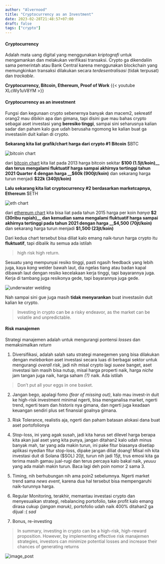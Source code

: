 ```yaml
---
author: "Alvernood"
title: "Cryptocurrency as an Investment"
date: 2023-02-28T21:48:57+07:00
draft: false 
tags: ["crypto"]
---
```


#### Cryptocurrency
Adalah mata uang digital yang menggunakan _kriptografi_ untuk mengamankan dan melakukan verifikasi transaksi. Crypto ga dikendaliin sama pemerintah atau Bank Central karena menggunakan blockchain yang memungkinkan transaksi dilakukan secara _terdesentralisasi_ (tidak terpusat) dan _trackable_.

__Cryptocurrency, Bitcoin, Ethereum, Proof of Work__
{{< youtube XLcWy1uV8YM >}}

#### Cryptocurrency as an investment
Fungsi dan kegunaan crypto sebenernya banyak dan macem2, sekreatif orang2 mau dibikin apa dan gimana, tapi disini gue mau bahas crypto sebagai aset investasi yang __beresiko tinggi__, sampai sini seharusnya kalian sadar dan paham kalo gue udah berusaha ngomong ke kalian buat ga investasiin duit kalian di crypto.

__Sekarang kita liat grafik/chart harga dari crypto #1__ __Bitcoin__ $BTC

![bitcoin chart](/img/btc_chart.jpeg)

dari [bitcoin chart](https://www.coingecko.com/en/coins/bitcoin) kita liat pada 2013 harga bitcoin sekitar __$100 (1.5jt/koin)__ dan terus mengalami fluktuatif harga sampai akhirnya tertinggi tahun 2021 Quarter 4 dengan harga __$60k (900jt/koin)__ dan sekarang harga turun menjadi __$22k (340jt/koin)__

__Lalu sekarang kita liat cryptocurrency #2 berdasarkan marketcapnya, Ethereum__ $ETH

![eth chart](/img/eth_chart.jpeg)

dari [ethereum chart](https://www.coingecko.com/en/coins/ethereum) kita bisa liat pada tahun 2015 harga per koin _hanya_ __$2 (30ribu rupiah)__ dan kemudian sama mengalami fluktuatif harga sampai akhirnya tertinggi pada tahun 2021 dengan harga __$4,500 (70jt/koin)__ dan sekarang harga turun menjadi __$1,500 (23jt/koin)__

Dari kedua chart tersebut bisa diliat kalo emang naik-turun harga crypto itu __fluktuatif__, tapi dibalik itu semua ada istilah
> high risk high return.

Sesuatu yang mempunyai resiko tinggi, pasti ngasih feedback yang lebih juga, kaya _kang_ welder bawah laut, dia ngelas tiang atau badan kapal dibawah laut dengan resiko kecelakaan kerja tinggi, tapi bayarannya juga. Kerja di tambang juga resikonya gede, tapi bayarannya juga gede.

![underwater welding](https://cdn.canadianmetalworking.com/a/diving-into-underwater-welding-and-burning-1563372562.jpg)

Nah sampai sini gue juga masih __tidak menyarankan__ buat investasiin duit kalian ke crypto.
> Investing in crypto can be a risky endeavor, as the market can be volatile and unpredictable.

#### Risk manajemen

Strategi manajemen adalah untuk mengurangi pontensi _losses_ dan memaksimalkan _return_

1. Diversifikasi, adalah salah satu strategi manegemen yang bisa dilakukan dengan _melebarkan_ aset investasi secara luas di berbagai sektor untuk mengurangi _overall risk_, jadi nih misal crypto lagi _sueee_ banget, aset investasi lain masih bisa nutup, misal harga properti naik, harga _niche_ jam tangan juga naik, harga saham _(?)_ naik. Ada istilah
> Don’t put all your eggs in one basket.

2. Jangan bego, apalagi fomo _(fear of missing out)_, kalo mau invest-in duit ke high-risk investment minimal ngerti, bisa menganalisa market, ngerti trend, ngerti team dan _historis_ nya gimana, dan ngerti juga keadaan keuangan sendiri plus set finansial goalnya gimana.

3. Risk Tolerance, realistis aja, ngerti dan paham batasan alokasi dana buat aset portofolionya
4. Stop-loss, ini yang agak susah, jadi kita harus set dilevel harga berapa kita akan jual aset yang kita punya, jangan ditahan2 kalo udah minus banyak mah, tar yang ada makin turun, ini pake fitur biasanya disetiap aplikasi nyedian fitur stop-loss, dipake jangan diliat doang! Misal nih kita investasi duit di Solana ($SOL) 20jt, turun nih jadi 15jt, trus emosi kita ga terima masih gamau jual-rugi dan terus percaya kalo bakal naik, _yeuuu_ yang ada malah makin turun. Baca lagi deh poin nomor 2 sama 3.
5. Timing, nih berhubungan nih ama poin2 sebelumnya. Ngerti market trend sama _news event_, karena dua hal tersebut bisa mempengaruhi naik-turunnya harga.
6. Regular Monitoring, terakhir, memantau investasi crypto dan menyesuaikan strategi, rebalancing portofolio, take profit kalo emang dirasa cukup _(jangan maruk)_, portofolio udah naik 400% ditahan2 ga dijual :( _sad_
7. Bonus, re-investing
> In summary, investing in crypto can be a high-risk, high-reward proposition. However, by implementing effective risk manajemen strategies, investors can minimize potential losses and increase their chances of generating returns

![image_post](/img/16782.jpeg)


